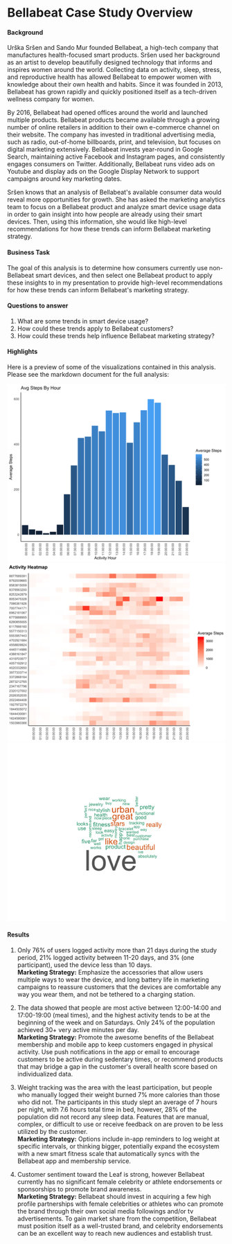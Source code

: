 # Bellabeat Case Study Overview

#### Background

Urška Sršen and Sando Mur founded Bellabeat, a high-tech company that manufactures health-focused smart products. Sršen used her background as an artist to develop beautifully designed technology that informs and inspires women around the world. Collecting data on activity, sleep, stress, and reproductive health has allowed Bellabeat to empower women with knowledge about their own health and habits. Since it was founded in 2013, Bellabeat has grown rapidly and quickly positioned itself as a tech-driven wellness company for women.

By 2016, Bellabeat had opened offices around the world and launched multiple products. Bellabeat products became available through a growing number of online retailers in addition to their own e-commerce channel on their website. The company has invested in traditional advertising media, such as radio, out-of-home billboards, print, and television, but focuses on digital marketing extensively. Bellabeat invests year-round in Google Search, maintaining active Facebook and Instagram pages, and consistently engages consumers on Twitter. Additionally, Bellabeat runs video ads on Youtube and display ads on the Google Display Network to support campaigns around key marketing dates.

Sršen knows that an analysis of Bellabeat's available consumer data would reveal more opportunities for growth. She has asked the marketing analytics team to focus on a Bellabeat product and analyze smart device usage data in order to gain insight into how people are already using their smart devices. Then, using this information, she would like high-level recommendations for how these trends can inform Bellabeat marketing strategy.

#### Business Task

The goal of this analysis is to determine how consumers currently use non-Bellabeat smart devices, and then select one Bellabeat product to apply these insights to in my presentation to provide high-level recommendations for how these trends can inform Bellabeat's marketing strategy.

#### Questions to answer

1.  What are some trends in smart device usage?
2.  How could these trends apply to Bellabeat customers?
3.  How could these trends help influence Bellabeat marketing strategy?

#### Highlights

Here is a preview of some of the visualizations contained in this analysis. Please see the markdown document for the full analysis:

![](images/steps_by_hour.png) ![](images/activity_heatmap.png) ![](images/wordcloud.png)

#### Results

1.  Only 76% of users logged activity more than 21 days during the study period, 21% logged activity between 11-20 days, and 3% (one participant), used the device less than 10 days.\
    **Marketing Strategy:** Emphasize the accessories that allow users multiple ways to wear the device, and long battery life in marketing campaigns to reassure customers that the devices are comfortable any way you wear them, and not be tethered to a charging station.

2.  The data showed that people are most active between 12:00-14:00 and 17:00-19:00 (meal times), and the highest activity tends to be at the beginning of the week and on Saturdays. Only 24% of the population achieved 30+ very active minutes per day.\
    **Marketing Strategy:** Promote the awesome benefits of the Bellabeat membership and mobile app to keep customers engaged in physical activity. Use push notifications in the app or email to encourage customers to be active during sedentary times, or recommend products that may bridge a gap in the customer's overall health score based on individualized data.

3.  Weight tracking was the area with the least participation, but people who manually logged their weight burned 7% more calories than those who did not. The participants in this study slept an average of 7 hours per night, with 7.6 hours total time in bed, however, 28% of the population did not record any sleep data. Features that are manual, complex, or difficult to use or receive feedback on are proven to be less utilized by the customer.\
    **Marketing Strategy:** Options include in-app reminders to log weight at specific intervals, or thinking bigger, potentially expand the ecosystem with a new smart fitness scale that automatically syncs with the Bellabeat app and membership service.

4.  Customer sentiment toward the Leaf is strong, however Bellabeat currently has no significant female celebrity or athlete endorsements or sponsorships to promote brand awareness.\
    **Marketing Strategy:** Bellabeat should invest in acquiring a few high profile partnerships with female celebrities or athletes who can promote the brand through their own social media followings and/or tv advertisements. To gain market share from the competition, Bellabeat must position itself as a well-trusted brand, and celebrity endorsements can be an excellent way to reach new audiences and establish trust.
